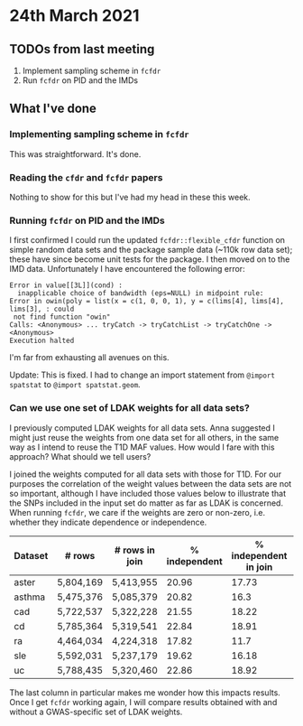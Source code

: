 # 24th March 2021

## TODOs from last meeting

1. Implement sampling scheme in `fcfdr`
2. Run `fcfdr` on PID and the IMDs

## What I've done

### Implementing sampling scheme in `fcfdr`

This was straightforward. It's done. 

### Reading the `cfdr` and `fcfdr` papers

Nothing to show for this but I've had my head in these this week. 

### Running `fcfdr` on PID and the IMDs

I first confirmed I could run the updated `fcfdr::flexible_cfdr` function on simple random data sets and the package sample data (~110k row data set); these have since become unit tests for the package. I then moved on to the IMD data. Unfortunately I have encountered the following error:

```
Error in value[[3L]](cond) : 
  inapplicable choice of bandwidth (eps=NULL) in midpoint rule:
Error in owin(poly = list(x = c(1, 0, 0, 1), y = c(lims[4], lims[4], lims[3], : could
 not find function "owin"
Calls: <Anonymous> ... tryCatch -> tryCatchList -> tryCatchOne -> <Anonymous>
Execution halted
```

I'm far from exhausting all avenues on this.

Update: This is fixed. I had to change an import statement from `@import spatstat` to `@import spatstat.geom`. 

### Can we use one set of LDAK weights for all data sets?

I previously computed LDAK weights for all data sets. Anna suggested I might just reuse the weights from one data set for all others, in the same way as I intend to reuse the T1D MAF values. How would I fare with this approach? What should we tell users?

I joined the weights computed for all data sets with those for T1D. For our purposes the correlation of the weight values between the data sets are not so important, although I have included those values below to illustrate that the SNPs included in the input set do matter as far as LDAK is concerned. When running `fcfdr`, we care if the weights are zero or non-zero, i.e. whether they indicate dependence or independence. 

| Dataset | # rows    | # rows in join | % independent | % independent in join | Pearson cor. of weights | Spearman's cor. of weights | Pearson cor. of independence |
|---------|-----------|----------------|---------------|-----------------------|-------------------------|----------------------------|------------------------------|
| aster   | 5,804,169 | 5,413,955      |         20.96 |                 17.73 |                    0.94 |                       0.89 |                         0.87 |
| asthma  | 5,475,376 | 5,085,379      |         20.82 |                  16.3 |                    0.92 |                       0.86 |                         0.82 |
| cad     | 5,722,537 | 5,322,228      |         21.55 |                 18.22 |                    0.94 |                       0.89 |                         0.86 |
| cd      | 5,785,364 | 5,319,541      |         22.84 |                 18.91 |                    0.94 |                       0.90 |                         0.86 |
| ra      | 4,464,034 | 4,224,318      |         17.82 |                  11.7 |                    0.78 |                       0.74 |                         0.71 |
| sle     | 5,592,031 | 5,237,179      |         19.62 |                 16.18 |                    0.91 |                       0.87 |                         0.84 |
| uc      | 5,788,435 | 5,320,460      |         22.86 |                 18.92 |                    0.94 |                       0.89 |                         0.86 |

The last column in particular makes me wonder how this impacts results. Once I get `fcfdr` working again, I will compare results obtained with and without a GWAS-specific set of LDAK weights.
